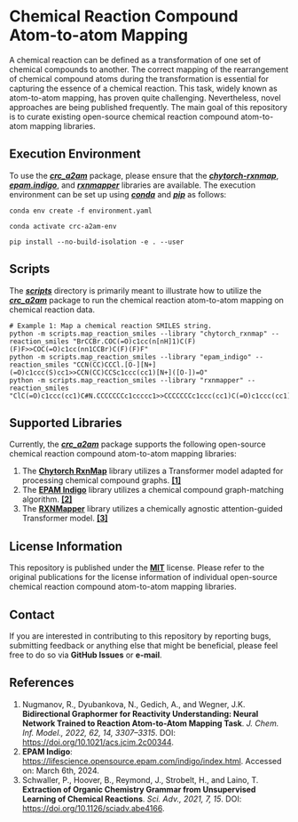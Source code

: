 # Chemical Reaction Compound Atom-to-atom Mapping

A chemical reaction can be defined as a transformation of one set of chemical compounds to another. The correct mapping
of the rearrangement of chemical compound atoms during the transformation is essential for capturing the essence of a
chemical reaction. This task, widely known as atom-to-atom mapping, has proven quite challenging. Nevertheless, novel
approaches are being published frequently. The main goal of this repository is to curate existing open-source chemical
reaction compound atom-to-atom mapping libraries.


## Execution Environment

To use the [***crc_a2am***](/crc_a2am) package, please ensure that the
[***chytorch-rxnmap***](https://github.com/chython/chytorch-rxnmap),
[***epam.indigo***](https://github.com/epam/Indigo), and [***rxnmapper***](https://github.com/rxn4chemistry/rxnmapper)
libraries are available. The execution environment can be set up using [***conda***](https://docs.conda.io/en/latest)
and [***pip***](https://pip.pypa.io/en/stable) as follows:

```shell
conda env create -f environment.yaml

conda activate crc-a2am-env

pip install --no-build-isolation -e . --user
```


## Scripts
The [***scripts***](/scripts) directory is primarily meant to illustrate how to utilize the [***crc_a2am***](/crc_a2am)
package to run the chemical reaction atom-to-atom mapping on chemical reaction data.

```shell
# Example 1: Map a chemical reaction SMILES string.
python -m scripts.map_reaction_smiles --library "chytorch_rxnmap" --reaction_smiles "BrCCBr.COC(=O)c1cc(n[nH]1)C(F)(F)F>>COC(=O)c1cc(nn1CCBr)C(F)(F)F"
python -m scripts.map_reaction_smiles --library "epam_indigo" --reaction_smiles "CCN(CC)CCCl.[O-][N+](=O)c1ccc(S)cc1>>CCN(CC)CCSc1ccc(cc1)[N+]([O-])=O"
python -m scripts.map_reaction_smiles --library "rxnmapper" --reaction_smiles "ClC(=O)c1ccc(cc1)C#N.CCCCCCCc1ccccc1>>CCCCCCCc1ccc(cc1)C(=O)c1ccc(cc1)C#N"
```


## Supported Libraries

Currently, the [***crc_a2am***](/crc_a2am) package supports the following open-source chemical reaction compound
atom-to-atom mapping libraries:

1. The [**Chytorch RxnMap**](https://github.com/chython/chytorch-rxnmap) library utilizes a Transformer model adapted
   for processing chemical compound graphs. [**[1]**](#References)
2. The [**EPAM Indigo**](https://github.com/epam/Indigo) library utilizes a chemical compound graph-matching algorithm.
   [**[2]**](#References)
3. The [**RXNMapper**](https://github.com/rxn4chemistry/rxnmapper) library utilizes a chemically agnostic
   attention-guided Transformer model. [**[3]**](#References)


## License Information

This repository is published under the [**MIT**](/LICENSE) license. Please refer to the original publications for the
license information of individual open-source chemical reaction compound atom-to-atom mapping libraries.


## Contact

If you are interested in contributing to this repository by reporting bugs, submitting feedback or anything else that
might be beneficial, please feel free to do so via **GitHub Issues** or **e-mail**.


## References

1. Nugmanov, R., Dyubankova, N., Gedich, A., and Wegner, J.K. **Bidirectional Graphormer for Reactivity Understanding:
   Neural Network Trained to Reaction Atom-to-Atom Mapping Task**. *J. Chem. Inf. Model., 2022, 62, 14, 3307–3315*.
   DOI: https://doi.org/10.1021/acs.jcim.2c00344.
2. **EPAM Indigo**: https://lifescience.opensource.epam.com/indigo/index.html. Accessed on: March 6th, 2024.
3. Schwaller, P., Hoover, B., Reymond, J., Strobelt, H., and Laino, T. **Extraction of Organic Chemistry Grammar from
   Unsupervised Learning of Chemical Reactions**. *Sci. Adv., 2021, 7, 15*. DOI:
   https://doi.org/10.1126/sciadv.abe4166.
